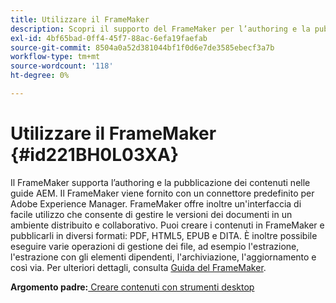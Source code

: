 ```yaml
---
title: Utilizzare il FrameMaker
description: Scopri il supporto del FrameMaker per l’authoring e la pubblicazione di contenuti nelle guide AEM.
exl-id: 4bf65bad-0ff4-45f7-88ac-6efa19faefab
source-git-commit: 8504a0a52d381044bf1f0d6e7de3585ebecf3a7b
workflow-type: tm+mt
source-wordcount: '118'
ht-degree: 0%

---
```


# Utilizzare il FrameMaker {#id221BH0L03XA}

Il FrameMaker supporta l’authoring e la pubblicazione dei contenuti nelle guide AEM. Il FrameMaker viene fornito con un connettore predefinito per Adobe Experience Manager. FrameMaker offre inoltre un&#39;interfaccia di facile utilizzo che consente di gestire le versioni dei documenti in un ambiente distribuito e collaborativo. Puoi creare i contenuti in FrameMaker e pubblicarli in diversi formati: PDF, HTML5, EPUB e DITA. È inoltre possibile eseguire varie operazioni di gestione dei file, ad esempio l&#39;estrazione, l&#39;estrazione con gli elementi dipendenti, l&#39;archiviazione, l&#39;aggiornamento e così via. Per ulteriori dettagli, consulta [Guida del FrameMaker](https://help.adobe.com/en_US/framemaker/using/index.html).

**Argomento padre:**[ Creare contenuti con strumenti desktop](author-desktop-tools.md)
